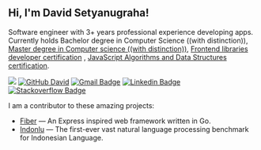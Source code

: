 <h2> Hi, I'm David Setyanugraha!</h2>

Software engineer with 3+ years professional experience developing apps. Currently holds Bachelor degree in Computer Science ((with distinction)), [Master degree in Computer science ((with distinction))](https://www.linkedin.com/feed/update/urn:li:activity:6693367335656529920/), [Frontend libraries developer certification](https://www.freecodecamp.org/certification/fcc6e236d6e-59fb-4dd4-853a-2b6033d4a7fc/front-end-libraries) , [JavaScript Algorithms and Data Structures certification](https://www.freecodecamp.org/certification/fcc6e236d6e-59fb-4dd4-853a-2b6033d4a7fc/javascript-algorithms-and-data-structures).

![](https://visitor-badge.glitch.me/badge?page_id=davidsetyanugraha.davidsetyanugraha)
[![GitHub David](https://img.shields.io/github/followers/davidsetyanugraha?label=follow&style=social)](https://github.com/davidsetyanugraha)
[![Gmail Badge](https://img.shields.io/badge/-dsetyanugraha@gmail.com-c14438?style=flat-square&logo=Gmail&logoColor=white&link=mailto:dsetyanugraha@gmail.com)](mailto:dsetyanugraha@gmail.com)
[![Linkedin Badge](https://img.shields.io/badge/-dsetyanugraha-blue?style=flat-square&logo=Linkedin&logoColor=white&link=https://www.linkedin.com/in/dsetyanugraha/)](https://www.linkedin.com/in/dsetyanugraha/)
[![Stackoverflow Badge](https://img.shields.io/badge/-dsetyanugraha-blue?style=flat-square&logo=stackoverflow&logoColor=white&link=https://stackoverflow.com/users/10596109/david-setyanugraha)](https://stackoverflow.com/users/10596109/david-setyanugraha)

I am a contributor to these amazing projects: 
- [Fiber](https://github.com/gofiber/fiber) — An Express inspired web framework written in Go.
- [Indonlu](https://github.com/indobenchmark/indonlu) — The first-ever vast natural language processing benchmark for Indonesian Language.

